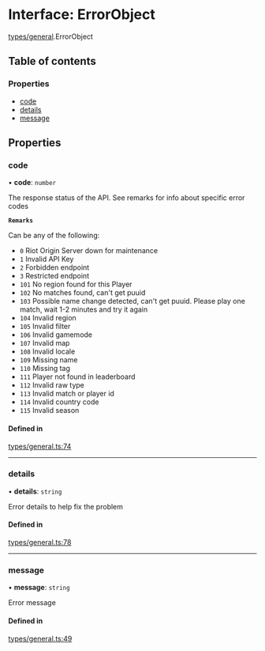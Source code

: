 # Interface: ErrorObject

[types/general](../modules/types_general.md).ErrorObject

## Table of contents

### Properties

- [code](types_general.ErrorObject.md#code)
- [details](types_general.ErrorObject.md#details)
- [message](types_general.ErrorObject.md#message)

## Properties

### code

• **code**: `number`

The response status of the API. See remarks for info about specific error codes

**`Remarks`**

Can be any of the following:
- `0`    Riot Origin Server down for maintenance
- `1` 	Invalid API Key
- `2` 	Forbidden endpoint
- `3` 	Restricted endpoint
- `101` 	No region found for this Player
- `102` 	No matches found, can't get puuid
- `103` 	Possible name change detected, can't get puuid. Please play one match, wait 1-2 minutes and try it again
- `104` 	Invalid region
- `105` 	Invalid filter
- `106` 	Invalid gamemode
- `107` 	Invalid map
- `108` 	Invalid locale
- `109` 	Missing name
- `110` 	Missing tag
- `111` 	Player not found in leaderboard
- `112` 	Invalid raw type
- `113` 	Invalid match or player id
- `114` 	Invalid country code
- `115` 	Invalid season

#### Defined in

[types/general.ts:74](https://github.com/jameslinimk/unofficial-valorant-api/blob/e0f8f42/package/src/types/general.ts#L74)

___

### details

• **details**: `string`

Error details to help fix the problem

#### Defined in

[types/general.ts:78](https://github.com/jameslinimk/unofficial-valorant-api/blob/e0f8f42/package/src/types/general.ts#L78)

___

### message

• **message**: `string`

Error message

#### Defined in

[types/general.ts:49](https://github.com/jameslinimk/unofficial-valorant-api/blob/e0f8f42/package/src/types/general.ts#L49)
